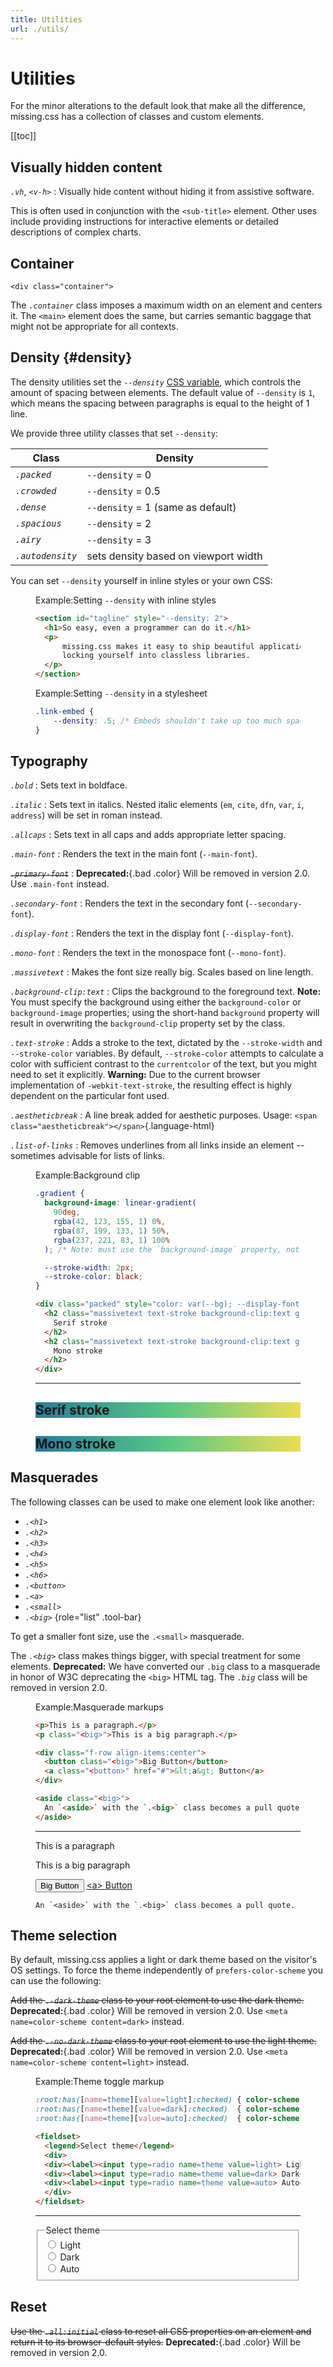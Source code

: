 ```yaml
---
title: Utilities
url: ./utils/
---
```


# Utilities

For the minor alterations to the default look that make all the difference,
missing.css has a collection of classes and custom elements.

[[toc]]

## Visually hidden content

<dfn>`.vh`</dfn>, <dfn>`<v-h>`</dfn>
:   Visually hide content without hiding it from assistive software.

This is often used in conjunction with the `<sub-title>` element.
Other uses include providing instructions for interactive elements or detailed descriptions of complex charts.


## Container

`<div class="container">`

The <dfn>`.container`</dfn> class imposes a maximum width on an element and 
centers it. The `<main>` element does the same, but carries semantic baggage
that might not be appropriate for all contexts.


## Density {#density}

The density utilities set the <dfn>`--density`</dfn> [CSS variable][], which
controls the amount of spacing between elements. The default value of
`--density` is `1`, which means the spacing between paragraphs is
equal to the height of 1 line.

We provide three utility classes that set `--density`:

| Class                     | Density                                    |
|---------------------------|--------------------------------------------|
| <dfn>`.packed`</dfn>      | `--density` = 0                            |
| <dfn>`.crowded`</dfn>     | `--density` = 0.5                          |
| <dfn>`.dense`</dfn>       | `--density` = 1 (same as default)          |
| <dfn>`.spacious`</dfn>    | `--density` = 2                            |
| <dfn>`.airy`</dfn>        | `--density` = 3                            |
| <dfn>`.autodensity`</dfn> | sets density based on viewport width       |

You can set `--density` yourself in inline styles or your own CSS:

<figure>
<figcaption><sub-title class="allcaps">Example<v-h>:</v-h></sub-title>Setting <code>--density</code> with inline styles</figcaption>

  ~~~ html
  <section id="tagline" style="--density: 2">
    <h1>So easy, even a programmer can do it.</h1>
    <p>
        missing.css makes it easy to ship beautiful applications without
        locking yourself into classless libraries.
    </p>
  </section>
  ~~~
</figure>

<figure>
<figcaption><sub-title class="allcaps">Example<v-h>:</v-h></sub-title>Setting <code>--density</code> in a stylesheet</figcaption>

  ~~~ css
  .link-embed {
      --density: .5; /* Embeds shouldn't take up too much space */
  }
  ~~~

</figure>


## Typography

<dfn>`.bold`</dfn>
:   Sets text in boldface.

<dfn>`.italic`</dfn>
:   Sets text in italics. Nested italic elements
    (`em`, `cite`, `dfn`, `var`, `i`, `address`) will be set in roman instead.

<dfn>`.allcaps`</dfn>
:   Sets text in all caps and adds appropriate letter spacing.

<dfn>`.main-font`</dfn>
:   Renders the text in the main font (`--main-font`).

<dfn>~~`.primary-font`~~</dfn>
:   **Deprecated:**{.bad .color} Will be removed in version 2.0. Use `.main-font` instead.

<dfn>`.secondary-font`</dfn>
:   Renders the text in the secondary font (`--secondary-font`).

<dfn>`.display-font`</dfn>
:   Renders the text in the display font (`--display-font`).

<dfn>`.mono-font`</dfn>
:   Renders the text in the monospace font (`--mono-font`).

<dfn>`.massivetext`</dfn>
:   Makes the font size really big. Scales based on line length.

<dfn>`.background-clip:text`</dfn>
:   Clips the background to the foreground text. <strong class="info color">Note:</strong> You must specify the background using either the `background-color` or `background-image` properties; using the short-hand `background` property will result in overwriting the `background-clip` property set by the class.

<dfn>`.text-stroke`</dfn>
:   Adds a stroke to the text, dictated by the `--stroke-width` and `--stroke-color` variables. By default, `--stroke-color` attempts to calculate a color with sufficient contrast to the `currentcolor` of the text, but you might need to set it explicitly. <strong class="warn color">Warning:</strong> Due to the current browser implementation of `-webkit-text-stroke`, the resulting effect is highly dependent on the particular font used.

<dfn>`.aestheticbreak`</dfn>
:   A line break added for aesthetic purposes. Usage: `<span class="aestheticbreak"></span>`{.language-html}

<dfn>`.list-of-links`</dfn>
:   Removes underlines from all links inside an element -- sometimes advisable for lists of links.

<figure>
<figcaption><sub-title class="allcaps">Example<v-h>:</v-h></sub-title>Background clip</figcaption>

  ~~~ css
  .gradient {
    background-image: linear-gradient(
      90deg,
      rgba(42, 123, 155, 1) 0%,
      rgba(87, 199, 133, 1) 50%,
      rgba(237, 221, 83, 1) 100%
    ); /* Note: must use the `background-image` property, not just `background` */

    --stroke-width: 2px;
    --stroke-color: black;
  }
  ~~~
  ~~~ html
  <div class="packed" style="color: var(--bg); --display-font: Georgia">
    <h2 class="massivetext text-stroke background-clip:text gradient display-font">
      Serif stroke
    </h2>
    <h2 class="massivetext text-stroke background-clip:text gradient mono-font">
      Mono stroke
    </h2>
  </div>
  ~~~

  <hr>

  <style>
    .gradient {
      background-image: linear-gradient(
        90deg,
        rgba(42, 123, 155, 1) 0%,
        rgba(87, 199, 133, 1) 50%,
        rgba(237, 221, 83, 1) 100%
      );
      --stroke-width: 2px;
      --stroke-color: black;
    }
  </style>
  <div class="packed" style="color: var(--bg); --display-font: Georgia">
    <h2 class="massivetext text-stroke background-clip:text gradient display-font">
      Serif stroke
    </h2>
    <h2 class="massivetext text-stroke background-clip:text gradient mono-font">
      Mono stroke
    </h2>
  </div>


</figure>


## Masquerades

The following classes can be used to make one element look like another:

 - <dfn>`.<h1>`</dfn>
 - <dfn>`.<h2>`</dfn>
 - <dfn>`.<h3>`</dfn>
 - <dfn>`.<h4>`</dfn>
 - <dfn>`.<h5>`</dfn>
 - <dfn>`.<h6>`</dfn>
 - <dfn>`.<button>`</dfn>
 - <dfn>`.<a>`</dfn>
 - <dfn>`.<small>`</dfn>
 - <dfn>`.<big>`</dfn>
 {role="list" .tool-bar}

To get a smaller font size, use the `.<small>` masquerade.

The <dfn>`.<big>`</dfn> class makes things bigger, with special treatment for some elements.
<strong class="bad color">Deprecated:</strong> We have converted our `.big` class to a masquerade in honor of W3C deprecating the `<big>` HTML tag.
The <dfn>`.big`</dfn> class will be removed in version 2.0.

<figure>
<figcaption><sub-title class="allcaps">Example<v-h>:</v-h></subtitle>Masquerade markups</figcaption>

  ~~~ html
  <p>This is a paragraph.</p>
  <p class="<big>">This is a big paragraph.</p>
 
  <div class="f-row align-items:center">
    <button class="<big>">Big Button</button>
    <a class="<button>" href="#">&lt;a&gt; Button</a>
  </div>
  
  <aside class="<big>">
    An `<aside>` with the `.<big>` class becomes a pull quote.
  </aside>
  ~~~

  <hr>

  <p>This is a paragraph</p>
  <p class="<big>">This is a big paragraph</p>
 
  <div class="f-row align-items:center">
    <button class="<big>">Big Button</button>
    <a class="<button>" href="#">&lt;a&gt; Button</a>
  </div>
  
  <aside class="<big>">

    An `<aside>` with the `.<big>` class becomes a pull quote.

  </aside>

</figure>


## Theme selection

By default, missing.css applies a light or dark theme based on the visitor's OS settings.
To force the theme independently of `prefers-color-scheme` you can use the following:

~~Add the <dfn>`.-dark-theme`</dfn> class to your root element to use the dark theme.~~ **Deprecated:**{.bad .color} Will be removed in version 2.0. Use `<meta name=color-scheme content=dark>` instead.

~~Add the <dfn>`.-no-dark-theme`</dfn> class to your root element to use the light theme.~~ **Deprecated:**{.bad .color} Will be removed in version 2.0. Use `<meta name=color-scheme content=light>` instead.

<figure>
<figcaption><sub-title class="allcaps">Example<v-h>:</v-h></sub-title>Theme toggle markup</figcaption>

  ~~~ css
  :root:has([name=theme][value=light]:checked) { color-scheme: light      }
  :root:has([name=theme][value=dark]:checked)  { color-scheme: dark       }
  :root:has([name=theme][value=auto]:checked)  { color-scheme: light dark }
  ~~~

  ~~~ html
  <fieldset>
    <legend>Select theme</legend>
    <div>
    <div><label><input type=radio name=theme value=light> Light</label></div>
    <div><label><input type=radio name=theme value=dark> Dark</label></div>
    <div><label><input type=radio name=theme value=auto> Auto</label></div>
    </div>
  </fieldset>
  ~~~

  <hr>

  <style>
    :root:has([name=theme][value=light]:checked) { color-scheme: light      }
    :root:has([name=theme][value=dark]:checked)  { color-scheme: dark       }
    :root:has([name=theme][value=auto]:checked)  { color-scheme: light dark }
  </style>
  <fieldset>
    <legend>Select theme</legend>
    <div>
    <div><label><input type=radio name=theme value=light> Light</label></div>
    <div><label><input type=radio name=theme value=dark> Dark</label></div>
    <div><label><input type=radio name=theme value=auto> Auto</label></div>
    </div>
  </fieldset>

</figure>

    
## Reset
    
~~Use the <dfn>`.all:initial`</dfn> class to reset all CSS properties on an
element and return it to its browser-default styles.~~ **Deprecated:**{.bad .color} Will be removed in version 2.0.


[CSS variable]: /docs/variables
